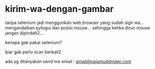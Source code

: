 # kirim-wa-dengan-gambar

tanpa selenium jadi menggunkan web browser yang sudah sign wa... mengandalkan pytogui dan posisi mouse...
sehingga ketika dirun mouse jangan dipindah2...

kenapa gak pakai selenium?

biar gak perlu scan berkali2

ada yg ditanyakan
send me email : gmail@najamuddindwi.com
